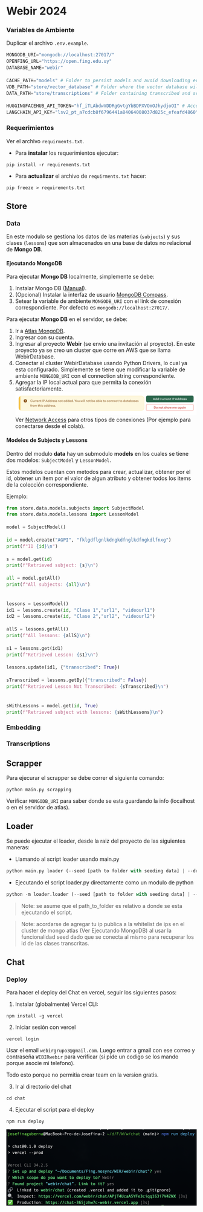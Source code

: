 # Webir 2024

### Variables de Ambiente

Duplicar el archivo `.env.example`.

```python
MONGODB_URI="mongodb://localhost:27017/"
OPENFING_URL="https://open.fing.edu.uy"
DATABASE_NAME="webir"

CACHE_PATH="models" # Folder to persist models and avoid downloading every time, e.g., embeddings.
VDB_PATH="store/vector_database" # Folder where the vector database will be persisted.
DATA_PATH="store/transcriptions" # Folder containing transcribed and segmented lessons outputted by Whisper.

HUGGINGFACEHUB_API_TOKEN="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" # Access token of Hugging Face Hub, for the llm
LANGCHAIN_API_KEY="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" # Api key for LangSmith
```

### Requerimientos

Ver el archivo `requirments.txt`.

-   Para **instalar** los requerimientos ejecutar:

```
pip install -r requirements.txt
```

-   Para **actualizar** el archivo de `requirments.txt` hacer:

```
pip freeze > requirements.txt
```

## Store

### Data

En este modulo se gestiona los datos de las materias (`subjects`) y sus clases (`lessons`) que son almacenados en una base de datos no relacional de **Mongo DB**.

#### Ejecutando MongoDB

Para ejecutar **Mongo DB** localmente, simplemente se debe:

1. Instalar Mongo DB ([Manual](https://www.mongodb.com/docs/manual/installation/)).
2. (Opcional) Instalar la interfaz de usuario [MongoDB Compass](https://www.mongodb.com/try/download/compass).
3. Setear la variable de ambiente `MONGODB_URI` con el link de conexión correspondiente. Por defecto es `mongodb://localhost:27017/`.

Para ejecutar **Mongo DB** en el servidor, se debe:

1. Ir a [Atlas MongoDB](https://www.mongodb.com/atlas).
2. Ingresar con su cuenta.
3. Ingresar al proyecto **Webir** (se envio una invitación al proyecto). En este proyecto ya se creo un cluster que corre en AWS que se llama WebirDatabase.
4. Conectar al cluster WebirDatabase usando Python Drivers, lo cual ya esta configurado. Simplemente se tiene que modificar la variable de ambiente `MONGODB_URI` con el connection string correspondiente.
5. Agregar la IP local actual para que permita la conexión satisfactoriamente.
   ![alt text](image.png)
   Ver [Network Access](https://cloud.mongodb.com/v2/664a4897fbf0be7fcc03e6c6#/security/network/accessList) para otros tipos de conexiones (Por ejemplo para conectarse desde el colab).

#### Modelos de Subjects y Lessons

Dentro del modulo **data** hay un submodulo **models** en los cuales se tiene dos modelos: `SubjectModel` y `LessonModel`.

Estos modelos cuentan con metodos para crear, actualizar, obtener por el id, obtener un item por el valor de algun atributo y obtener todos los items de la colección correspondiente.

Ejemplo:

```python
from store.data.models.subjects import SubjectModel
from store.data.models.lessons import LessonModel

model = SubjectModel()

id = model.create("AGPI", "fklgdflgnlkdngkdfnglkdfngkdlfnxg")
print(f"ID {id}\n")

s = model.get(id)
print(f"Retrieved subject: {s}\n")

all = model.getAll()
print(f"All subjects: {all}\n")


lessons = LessonModel()
id1 = lessons.create(id, "Clase 1","url1", "videourl1")
id2 = lessons.create(id, "Clase 2","url2", "videourl2")

allS = lessons.getAll()
print(f"All lessons: {allS}\n")

s1 = lessons.get(id1)
print(f"Retrieved Lesson: {s1}\n")

lessons.update(id1, {"transcribed": True})

sTranscribed = lessons.getBy({"transcribed": False})
print(f"Retrieved Lesson Not Transcribed: {sTranscribed}\n")


sWithLessons = model.get(id, True)
print(f"Retrieved subject with lessons: {sWithLessons}\n")
```

### Embedding

### Transcriptions

## Scrapper

Para ejecurar el scrapper se debe correr el siguiente comando:

```
python main.py scrapping
```

Verificar `MONGODB_URI` para saber donde se esta guardando la info (localhost o en el servidor de atlas).

## Loader

Se puede ejecutar el loader, desde la raiz del proyecto de las siguientes maneras:

-   Llamando al script loader usando main.py

```python
python main.py loader (--seed [path to folder with seeding data] | --drop)
```

-   Ejecutando el script loader.py directamente como un modulo de python

```python
python -m loader.loader (--seed [path to folder with seeding data] | --drop)
```

> Note: se asume que el path_to_folder es relativo a donde se esta ejecutando el script.

> Note: acordarse de agregar tu ip publica a la whitelist de ips en el cluster de mongo atlas (Ver Ejecutando MongoDB) al usar la funcionalidad seed dado que se conecta al mismo para recuperar los id de las clases transcritas.

## Chat

### Deploy

Para hacer el deploy del Chat en vercel, seguir los siguientes pasos:

1. Instalar (globalmente) Vercel CLI:

```
npm install -g vercel
```

2. Iniciar sesión con vercel

```
vercel login
```

Usar el email `webirgrupo3@gmail.com`. Luego entrar a gmail con ese correo y contraseña `WEBIRwebir` para verificar (si pide un codigo se los mando porque asocie mi telefono).

Todo esto porque no permitia crear team en la version gratis.

3. Ir al directorio del chat

```
cd chat
```

4. Ejecutar el script para el deploy

```
npm run deploy
```

![alt text](image-1.png)
